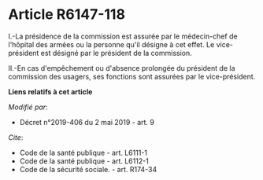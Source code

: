 # Article R6147-118

I.-La présidence de la commission est assurée par le médecin-chef de l'hôpital des armées ou la personne qu'il désigne à cet
effet. Le vice-président est désigné par le président de la commission.

II.-En cas d'empêchement ou d'absence prolongée du président de la commission des usagers, ses fonctions sont assurées par le
vice-président.

**Liens relatifs à cet article**

_Modifié par_:

  - Décret n°2019-406 du 2 mai 2019 - art. 9

_Cite_:

  - Code de la santé publique - art. L6111-1
  - Code de la santé publique - art. L6112-1
  - Code de la sécurité sociale. - art. R174-34
